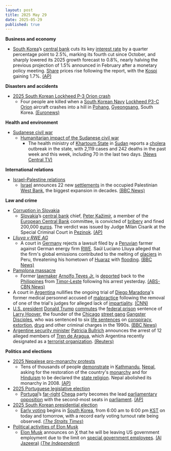 ```yaml
---
layout: post
title: 2025 May 29
date: 2025-05-29
published: true
---
```



**Business and economy**

* [South Korea](https://en.wikipedia.org/wiki/South_Korea "South Korea")’s [central bank](https://en.wikipedia.org/wiki/Bank_of_Korea "Bank of Korea") cuts its key [interest rate](https://en.wikipedia.org/wiki/Interest_rate "Interest rate") by a quarter percentage point to 2.5%, marking its fourth cut since October, and sharply lowered its 2025 growth forecast to 0.8%, nearly halving the previous projection of 1.5% announced in February after a monetary policy meeting. [Share](https://en.wikipedia.org/wiki/Share_%28finance%29 "Share (finance)") prices rise following the report, with the [Kospi](https://en.wikipedia.org/wiki/Kospi "Kospi") gaining 1.7%. [(AP)](https://apnews.com/article/korea-economy-rate-tariffs-trump-d2cf5ea0db7ad02147f144ba50c7ee4b)

**Disasters and accidents**

* [2025 South Korean Lockheed P-3 Orion crash](https://en.wikipedia.org/wiki/2025_South_Korean_Lockheed_P-3_Orion_crash "2025 South Korean Lockheed P-3 Orion crash")
  + Four people are killed when a [South Korean Navy](https://en.wikipedia.org/wiki/South_Korean_Navy "South Korean Navy") [Lockheed P3-C Orion](https://en.wikipedia.org/wiki/Lockheed_P-3_Orion "Lockheed P-3 Orion") aircraft crashes into a hill in [Pohang](https://en.wikipedia.org/wiki/Pohang "Pohang"), [Gyeongsang](https://en.wikipedia.org/wiki/Gyeongsang "Gyeongsang"), South Korea. [(Euronews)](https://www.euronews.com/2025/05/29/south-korean-p3-c-orion-navy-plane-crash-kills-all-four-crew-members-investigation-under-w)

**Health and environment**

* [Sudanese civil war](https://en.wikipedia.org/wiki/Sudanese_civil_war_%282023%E2%80%93present%29 "Sudanese civil war (2023–present)")
  + [Humanitarian impact of the Sudanese civil war](https://en.wikipedia.org/wiki/Humanitarian_impact_of_the_Sudanese_civil_war_%282023%E2%80%93present%29 "Humanitarian impact of the Sudanese civil war (2023–present)")
    - The health ministry of [Khartoum State](https://en.wikipedia.org/wiki/Khartoum_State "Khartoum State") in [Sudan](https://en.wikipedia.org/wiki/Sudan "Sudan") reports a [cholera](https://en.wikipedia.org/wiki/Cholera "Cholera") outbreak in the state, with 2,119 cases and 242 deaths in the past week and this week, including 70 in the last two days. [(News Central TV)](https://newscentral.africa/cholera-outbreak-hits-sudan-capital-70-killed-in-two-days/)

**International relations**

* [Israel–Palestine relations](https://en.wikipedia.org/wiki/Israel%E2%80%93Palestine_relations "Israel–Palestine relations")
  + [Israel](https://en.wikipedia.org/wiki/Israel "Israel") announces 22 new [settlements](https://en.wikipedia.org/wiki/Israeli_settlement "Israeli settlement") in the occupied Palestinian [West Bank](https://en.wikipedia.org/wiki/West_Bank "West Bank"), the biggest expansion in decades. [(BBC News)](https://www.bbc.com/news/articles/c1j5954edlno)

**Law and crime**

* [Corruption in Slovakia](https://en.wikipedia.org/wiki/Corruption_in_Slovakia "Corruption in Slovakia")
  + [Slovakia](https://en.wikipedia.org/wiki/Slovakia "Slovakia")’s [central bank](https://en.wikipedia.org/wiki/National_Bank_of_Slovakia "National Bank of Slovakia") chief, [Peter Kažimír](https://en.wikipedia.org/wiki/Peter_Ka%C5%BEim%C3%ADr "Peter Kažimír"), a member of the [European Central Bank](https://en.wikipedia.org/wiki/European_Central_Bank "European Central Bank") committee, is convicted of [bribery](https://en.wikipedia.org/wiki/Bribery "Bribery") and fined 200,000 [euros](https://en.wikipedia.org/wiki/Euros "Euros"). The verdict was issued by Judge Milan Cisarik at the Special Criminal Court in [Pezinok](https://en.wikipedia.org/wiki/Pezinok "Pezinok"). [(AP)](https://apnews.com/article/slovakia-corruption-central-bank-governor-convicted-fico-f45809aa68c11d530935dc696755bd29)
* *[Lliuya v RWE AG](https://en.wikipedia.org/wiki/Lliuya_v_RWE_AG "Lliuya v RWE AG")*
  + A court in [Germany](https://en.wikipedia.org/wiki/Germany "Germany") rejects a lawsuit filed by a [Peruvian](https://en.wikipedia.org/wiki/Peru "Peru") farmer against German energy firm [RWE](https://en.wikipedia.org/wiki/RWE "RWE"). Saúl Luciano Lliuya alleged that the firm's global emissions contributed to the melting of [glaciers](https://en.wikipedia.org/wiki/Glacier "Glacier") in Peru, threatening his hometown of [Huaraz](https://en.wikipedia.org/wiki/Huaraz "Huaraz") with [flooding](https://en.wikipedia.org/wiki/Flooding "Flooding"). [(BBC News)](https://www.bbc.com/news/articles/c5y5lwveqzno)
* [Pamplona massacre](https://en.wikipedia.org/wiki/Pamplona_massacre "Pamplona massacre")
  + Former [lawmaker](https://en.wikipedia.org/wiki/House_of_Representatives_of_the_Philippines "House of Representatives of the Philippines") [Arnolfo Teves Jr.](https://en.wikipedia.org/wiki/Arnolfo_Teves_Jr. "Arnolfo Teves Jr.") is [deported](https://en.wikipedia.org/wiki/Deport "Deport") back to the [Philippines](https://en.wikipedia.org/wiki/Philippines "Philippines") from [Timor-Leste](https://en.wikipedia.org/wiki/Timor-Leste "Timor-Leste") following his arrest yesterday. [(ABS-CBN News)](https://www.abs-cbn.com/news/nation/2025/5/29/teves-back-from-timor-leste-2-years-after-degamo-slay-2001)
* A court in [Argentina](https://en.wikipedia.org/wiki/Argentina "Argentina") nullifies the ongoing trial of [Diego Maradona](https://en.wikipedia.org/wiki/Diego_Maradona "Diego Maradona")'s former medical personnel accused of [malpractice](https://en.wikipedia.org/wiki/Malpractice "Malpractice") following the removal of one of the trial's judges for alleged lack of [impartiality](https://en.wikipedia.org/wiki/Impartiality "Impartiality"). [(CNN)](https://edition.cnn.com/2025/05/29/americas/diego-maradona-homicide-trial-declared-invalid-latam-intl)
* [U.S. president](https://en.wikipedia.org/wiki/President_of_the_United_States "President of the United States") [Donald Trump](https://en.wikipedia.org/wiki/Donald_Trump "Donald Trump") [commutes](https://en.wikipedia.org/wiki/Commutation_%28law%29 "Commutation (law)") the [federal prison](https://en.wikipedia.org/wiki/Federal_prison "Federal prison") sentence of [Larry Hoover](https://en.wikipedia.org/wiki/Larry_Hoover "Larry Hoover"), the founder of the [Chicago](https://en.wikipedia.org/wiki/Chicago "Chicago") [street gang](https://en.wikipedia.org/wiki/Street_gang "Street gang") [Gangster Disciples](https://en.wikipedia.org/wiki/Gangster_Disciples "Gangster Disciples"), who was sentenced to six [life sentences](https://en.wikipedia.org/wiki/Life_sentence "Life sentence") on [conspiracy](https://en.wikipedia.org/wiki/Conspiracy "Conspiracy"), [extortion](https://en.wikipedia.org/wiki/Extortion "Extortion"), [drug](https://en.wikipedia.org/wiki/Drug "Drug") and other criminal charges in the 1990s. [(BBC News)](https://www.bbc.com/news/articles/crk27003pv7o)
* [Argentine security minister](https://en.wikipedia.org/wiki/Ministry_of_National_Security_%28Argentina%29 "Ministry of National Security (Argentina)") [Patricia Bullrich](https://en.wikipedia.org/wiki/Patricia_Bullrich "Patricia Bullrich") announces the arrest of 12 alleged members of [Tren de Aragua](https://en.wikipedia.org/wiki/Tren_de_Aragua "Tren de Aragua"), which Argentina recently designated as a [terrorist organization](https://en.wikipedia.org/wiki/Terrorist_organization "Terrorist organization"). [(Reuters)](https://www.reuters.com/world/americas/argentina-arrests-12-suspects-linked-tren-de-aragua-gang-2025-05-29/)

**Politics and elections**

* [2025 Nepalese pro-monarchy protests](https://en.wikipedia.org/wiki/2025_Nepalese_pro-monarchy_protests "2025 Nepalese pro-monarchy protests")
  + Tens of thousands of people [demonstrate](https://en.wikipedia.org/wiki/Political_demonstration "Political demonstration") in [Kathmandu](https://en.wikipedia.org/wiki/Kathmandu "Kathmandu"), [Nepal](https://en.wikipedia.org/wiki/Nepal "Nepal"), asking for the restoration of the country's [monarchy](https://en.wikipedia.org/wiki/Monarchy "Monarchy") and for [Hinduism](https://en.wikipedia.org/wiki/Hinduism "Hinduism") to be declared the [state religion](https://en.wikipedia.org/wiki/State_religion "State religion"). Nepal abolished its monarchy in 2008. [(AP)](https://apnews.com/article/nepal-protest-restoration-monarchy-king-b6646466a04558c3cfa61b669acc726e)
* [2025 Portuguese legislative election](https://en.wikipedia.org/wiki/2025_Portuguese_legislative_election "2025 Portuguese legislative election")
  + [Portugal](https://en.wikipedia.org/wiki/Portugal "Portugal")’s [far-right](https://en.wikipedia.org/wiki/Far-right "Far-right") [Chega](https://en.wikipedia.org/wiki/Chega_%28political_party%29 "Chega (political party)") party becomes the lead [parliamentary opposition](https://en.wikipedia.org/wiki/Parliamentary_opposition "Parliamentary opposition") with the second-most seats in [parliament](https://en.wikipedia.org/wiki/Parliament_of_Portugal "Parliament of Portugal"). [(AP)](https://apnews.com/article/portugal-politics-chega-far-right-elections-1681e21359a16ea4cd4c38efeeeada0e)
* [2025 South Korean presidential election](https://en.wikipedia.org/wiki/2025_South_Korean_presidential_election "2025 South Korean presidential election")
  + [Early voting](https://en.wikipedia.org/wiki/Early_voting "Early voting") begins in [South Korea](https://en.wikipedia.org/wiki/South_Korea "South Korea"), from 6:00 am to 6:00 pm [KST](https://en.wikipedia.org/wiki/Time_in_South_Korea "Time in South Korea") on today and tomorrow, with a record early voting turnout rate being observed. [(*The Straits Times*)](https://www.straitstimes.com/asia/east-asia/south-koreans-begin-early-voting-in-presidential-poll)
* [Political activities of Elon Musk](https://en.wikipedia.org/wiki/Political_activities_of_Elon_Musk "Political activities of Elon Musk")
  + [Elon Musk](https://en.wikipedia.org/wiki/Elon_Musk "Elon Musk") announces on [X](https://en.wikipedia.org/wiki/Twitter "Twitter") that he will be leaving US government employment due to the limit on [special government employees](https://en.wikipedia.org/wiki/Special_government_employee "Special government employee"). [(Al Jazeera)](https://www.aljazeera.com/news/2025/5/29/elon-musk-announces-departure-from-us-president-trumps-administration) [(*The Independent*)](https://www.independent.co.uk/news/world/americas/us-politics/elon-musk-leaves-trump-administration-doge-b2759693.html)
